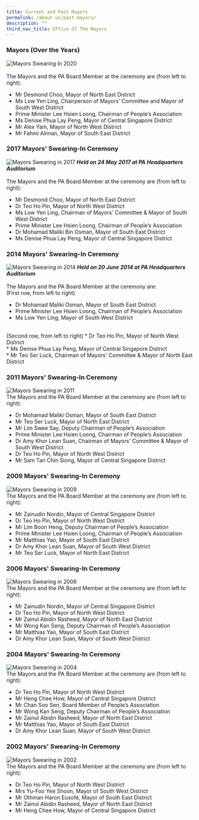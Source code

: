 ```yaml
---
title: Current and Past Mayors
permalink: /about-us/past-mayors/
description: ""
third_nav_title: Office Of The Mayors
---
```

###  Mayors (Over the Years)
![Mayors Swearing In 2020](/images/Mayors%20Swearing%20In/2020-Mayors-Swearing-In-Ceremony.jpg)
<strong></strong><br>
<br>The Mayors and the PA Board Member at the ceremony are (from left to right):

* Mr Desmond Choo, Mayor of North East District<br>
* Ms Low Yen Ling, Chairperson of Mayors’ Committee and Mayor of South West District<br>
* Prime Minister Lee Hsien Loong, Chairman of People’s Association<br>
* Ms Denise Phua Lay Peng, Mayor of Central Singapore District<br>
* Mr Alex Yam, Mayor of North West District<br>
* Mr Fahmi Aliman, Mayor of South East District

### 2017 Mayors' Swearing-In Ceremony
![Mayors Swearing in 2017](/images/Mayors%20Swearing%20In/2017-mayors-swearing-in.jpg)
<strong>*Held on 24 May 2017 at PA Headquarters Auditorium*</strong><br>
<br>The Mayors and the PA Board Member at the ceremony are (from left to right):

* Mr Desmond Choo, Mayor of North East District<br>
* Dr Teo Ho Pin, Mayor of North West District<br>
* Ms Low Yen Ling, Chairman of Mayors' Committee &amp; Mayor of South West District<br>
* Prime Minister Lee Hsien Loong, Chairman of People’s Association<br>
* Dr Mohamad Maliki Bin Osman, Mayor of South East District<br>
* Ms Denise Phua Lay Peng, Mayor of Central Singapore District

### 2014 Mayors' Swearing-In Ceremony
![Mayors Swearing in 2014](/images/Mayors%20Swearing%20In/2014-mayors-swearing.jpg)
<strong>*Held on 20 June 2014 at PA Headquarters Auditorium*</strong><br>
<br>The Mayors and the PA Board Member at the ceremony are:<br>
(First row, from left to right)
* Dr Mohamad Maliki Osman, Mayor of South East District<br>
* Prime Minister Lee Hsien Loong, Chairman of People’s Association<br>
* Ms Low Yen Ling, Mayor of South West District<br>
<br>
(Second row, from left to right)
* Dr Teo Ho Pin, Mayor of North West District<br>
* Ms Denise Phua Lay Peng, Mayor of Central Singapore District<br>
* Mr Teo Ser Luck, Chairman of Mayors' Committee &amp; Mayor of North East District

### 2011 Mayors' Swearing-In Ceremony
![Mayors Swearing in 2011](/images/Mayors%20Swearing%20In/2011-mayors-swearing-in.jpg)
<br>The Mayors and the PA Board Member at the ceremony are (from left to right):
* Dr Mohamad Maliki Osman, Mayor of South East District<br>
* Mr Teo Ser Luck, Mayor of North East District
* Mr Lim Swee Say, Deputy Chairman of People’s Association<br>
* Prime Minister Lee Hsien Loong, Chairman of People’s Association<br>
* Dr Amy Khor Lean Suan, Chairman of Mayors' Committee &amp; Mayor of South West District<br>
* Dr Teo Ho Pin, Mayor of North West District
* Mr Sam Tan Chin Siong, Mayor of Central Singapore District

### 2009 Mayors' Swearing-In Ceremony
![Mayors Swearing in 2009](/images/Mayors%20Swearing%20In/2009-mayors-swearing-in.jpg)
<br>The Mayors and the PA Board Member at the ceremony are (from left to right):
* Mr Zainudin Nordin, Mayor of Central Singapore District<br>
* Dr Teo Ho Pin, Mayor of North West District
* Mr Lim Boon Heng, Deputy Chairman of People’s Association<br>
* Prime Minister Lee Hsien Loong, Chairman of People’s Association<br>
* Mr Matthias Yao, Mayor of South East District<br>
* Dr Amy Khor Lean Suan, Mayor of South West District
* Mr Teo Ser Luck, Mayor of North East District

### 2006 Mayors' Swearing-In Ceremony
![Mayors Swearing in 2006](/images/Mayors%20Swearing%20In/2006-mayors-swearing-in.jpg)
<br>The Mayors and the PA Board Member at the ceremony are (from left to right):
* Mr Zainudin Nordin, Mayor of Central Singapore District<br>
* Dr Teo Ho Pin, Mayor of North West District
* Mr Zainul Abidin Rasheed, Mayor of North East District<br>
* Mr Wong Kan Seng, Deputy Chairman of People’s Association<br>
* Mr Matthias Yao, Mayor of South East District<br>
* Dr Amy Khor Lean Suan, Mayor of South West District

### 2004 Mayors' Swearing-In Ceremony
![Mayors Swearing in 2004](/images/Mayors%20Swearing%20In/2004-mayors-swearing-in.jpg)
<br>The Mayors and the PA Board Member at the ceremony are (from left to right):
* Dr Teo Ho Pin, Mayor of North West District<br>
* Mr Heng Chee How, Mayor of Central Singapore District
* Mr Chan Soo Sen, Board Member of People’s Association<br>
* Mr Wong Kan Seng, Deputy Chairman of People’s Association<br>
* Mr Zainul Abidin Rasheed, Mayor of North East District<br>
* Mr Matthias Yao, Mayor of South East District
* Dr Amy Khor Lean Suan, Mayor of South West District

### 2002 Mayors' Swearing-In Ceremony
![Mayors Swearing in 2002](/images/Mayors%20Swearing%20In/2002-mayors-swearing-in.jpg)
<br>The Mayors and the PA Board Member at the ceremony are (from left to right):
* Dr Teo Ho Pin, Mayor of North West District<br>
* Mrs Yu-Foo Yee Shoon, Mayor of South West District
* Mr Othman Haron Eusofe, Mayor of South East District<br>
* Mr Zainul Abidin Rasheed, Mayor of North East District<br>
* Mr Heng Chee How, Mayor of Central Singapore District<br>